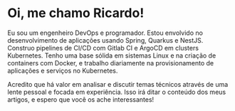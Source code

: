 # Oi, me chamo Ricardo!

Eu sou um engenheiro DevOps e programador. Estou envolvido no desenvolvimento de aplicações usando Spring, Quarkus e NestJS. Construo pipelines de CI/CD com Gitlab CI e ArgoCD em clusters Kubernetes. Tenho uma base sólida em sistemas Linux e na criação de containers com Docker, e trabalho diariamente na provisionamento de aplicações e serviços no Kubernetes.

Acredito que há valor em analisar e discutir temas técnicos através de uma lente pessoal e focada em experiência. Isso irá ditar o conteúdo dos meus artigos, e espero que você os ache interessantes!
